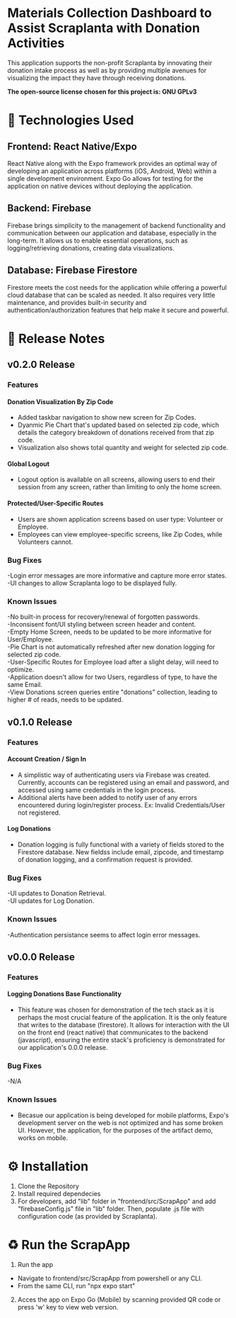 # Materials Collection Dashboard to Assist Scraplanta with Donation Activities
This application supports the non-profit Scraplanta by innovating their donation intake process as well as by providing multiple avenues for visualizing the impact they have through receiving donations.

**The open-source license chosen for this project is: GNU GPLv3**
# 🔧 Technologies Used
## Frontend: React Native/Expo
React Native along with the Expo framework provides an optimal way of developing an application across platforms (iOS, Android, Web) within a single development environment. Expo Go allows for testing for the application on native devices without deploying the application.
## Backend: Firebase
Firebase brings simplicity to the management of backend functionality and communication between our application and database, especially in the long-term. It allows us to enable essential operations, such as logging/retrieving donations, creating data visualizations.

## Database: Firebase Firestore
Firestore meets the cost needs for the application while offering a powerful cloud database that can be scaled as needed. It also requires very little maintenance, and provides built-in security and authentication/authorization features that help make it secure and powerful.

# 📄 Release Notes
## v0.2.0 Release
### Features
#### Donation Visualization By Zip Code
+ Added taskbar navigation to show new screen for Zip Codes.
+ Dyanmic Pie Chart that's updated based on selected zip code, which details the category breakdown of donations received from that zip code.
+ Visualization also shows total quantity and weight for selected zip code.
#### Global Logout
+ Logout option is available on all screens, allowing users to end their session from any screen, rather than limiting to only the home screen.
#### Protected/User-Specific Routes
+ Users are shown application screens based on user type: Volunteer or Employee.
+ Employees can view employee-specific screens, like Zip Codes, while Volunteers cannot.
### Bug Fixes
-Login error messages are more informative and capture more error states. <br/>
-UI changes to allow Scraplanta logo to be displayed fully.
### Known Issues
-No built-in process for recovery/renewal of forgotten passwords. <br/>
-Inconsisent font/UI styling between screen header and content. <br/>
-Empty Home Screen, needs to be updated to be more informative for User/Employee. <br>
-Pie Chart is not automatically refreshed after new donation logging for selected zip code. <br>
-User-Specific Routes for Employee load after a slight delay, will need to optimize. <br>
-Application doesn't allow for two Users, regardless of type, to have the same Email. <br>
-View Donations screen queries entire "donations" collection, leading to higher # of reads, needs to be updated. <br/>
## v0.1.0 Release
### Features
#### Account Creation / Sign In
+ A simplistic way of authenticating users via Firebase was created. Currently, accounts can be registered using an email and password, and accessed using same credentials in the login process.
+ Additional alerts have been added to notify user of any errors encountered during login/register process. Ex: Invalid Credentials/User not registered.
#### Log Donations
+ Donation logging is fully functional with a variety of fields stored to the Firestore database. New fieldss include email, zipcode, and timestamp of donation logging, and a confirmation request is provided.
### Bug Fixes
-UI updates to Donation Retrieval. <br/>
-UI updates for Log Donation.
### Known Issues
-Authentication persistance seems to affect login error messages.

## v0.0.0 Release
### Features
#### Logging Donations Base Functionality
+ This feature was chosen for demonstration of the tech stack as it is perhaps the most crucial feature of the application. It is the only feature that writes to the database (firestore). It allows for interaction with the UI on the front end (react native) that communicates to the backend (javascript), ensuring the entire stack's proficiency is demonstrated for our application's 0.0.0 release.


### Bug Fixes
-N/A
### Known Issues
- Becasue our application is being developed for mobile platforms, Expo's development server on the web is not optimized and has some broken UI. However, the application, for the purposes of the artifact demo, works on mobile.


# ⚙️ Installation
1. Clone the Repository
2. Install required dependecies
3. For developers, add "lib" folder in "frontend/src/ScrapApp" and add "firebaseConfig.js" file in "lib" folder. Then, populate .js file with configuration code (as provided by Scraplanta).

# ♻️ Run the ScrapApp
1. Run the app
+ Navigate to frontend/src/ScrapApp from powershell or any CLI.
+ From the same CLI, run "npx expo start"
2. Acces the app on Expo Go (Mobile) by scanning provided QR code or press 'w' key to view web version.
